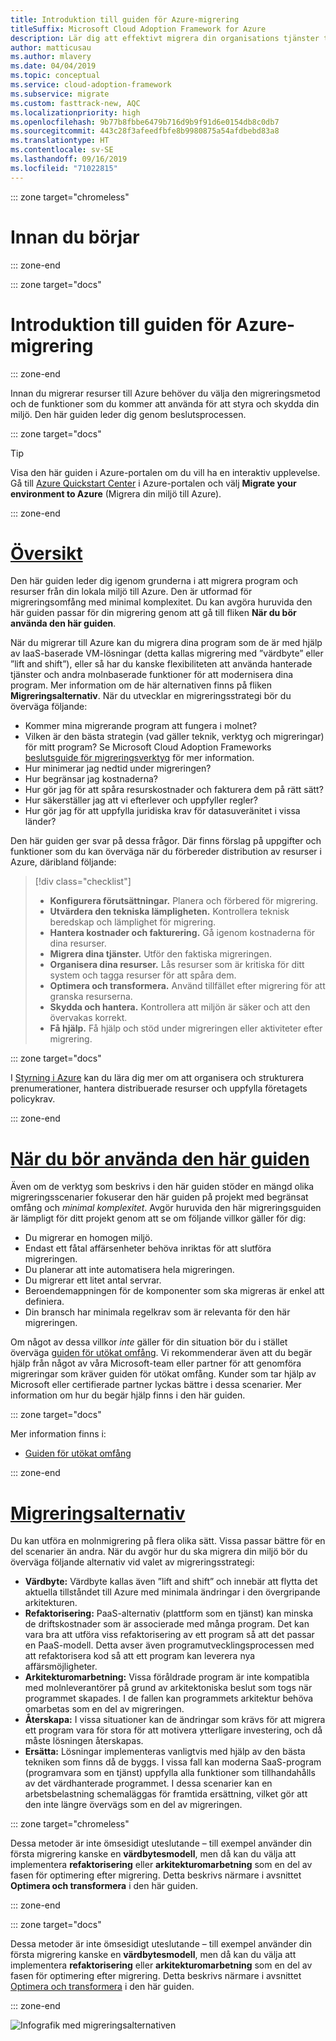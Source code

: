 ```yaml
---
title: Introduktion till guiden för Azure-migrering
titleSuffix: Microsoft Cloud Adoption Framework for Azure
description: Lär dig att effektivt migrera din organisations tjänster till Azure med stegvis vägledning.
author: matticusau
ms.author: mlavery
ms.date: 04/04/2019
ms.topic: conceptual
ms.service: cloud-adoption-framework
ms.subservice: migrate
ms.custom: fasttrack-new, AQC
ms.localizationpriority: high
ms.openlocfilehash: 9b77b8fbbe6479b716d9b9f91d6e0154db8c0db7
ms.sourcegitcommit: 443c28f3afeedfbfe8b9980875a54afdbebd83a8
ms.translationtype: HT
ms.contentlocale: sv-SE
ms.lasthandoff: 09/16/2019
ms.locfileid: "71022815"
---
```

::: zone target="chromeless"

# <a name="before-you-start"></a>Innan du börjar

::: zone-end

::: zone target="docs"

# <a name="introduction-to-the-azure-migration-guide"></a>Introduktion till guiden för Azure-migrering

::: zone-end

Innan du migrerar resurser till Azure behöver du välja den migreringsmetod och de funktioner som du kommer att använda för att styra och skydda din miljö. Den här guiden leder dig genom beslutsprocessen.

::: zone target="docs"

> [!TIP]
> Visa den här guiden i Azure-portalen om du vill ha en interaktiv upplevelse. Gå till [Azure Quickstart Center](https://portal.azure.com/?feature.quickstart=true#blade/Microsoft_Azure_Resources/QuickstartCenterBlade) i Azure-portalen och välj **Migrate your environment to Azure** (Migrera din miljö till Azure).

::: zone-end

# <a name="overviewtaboverview"></a>[Översikt](#tab/Overview)

Den här guiden leder dig igenom grunderna i att migrera program och resurser från din lokala miljö till Azure. Den är utformad för migreringsomfång med minimal komplexitet. Du kan avgöra huruvida den här guiden passar för din migrering genom att gå till fliken **När du bör använda den här guiden**.

När du migrerar till Azure kan du migrera dina program som de är med hjälp av IaaS-baserade VM-lösningar (detta kallas migrering med ”värdbyte” eller ”lift and shift”), eller så har du kanske flexibiliteten att använda hanterade tjänster och andra molnbaserade funktioner för att modernisera dina program. Mer information om de här alternativen finns på fliken **Migreringsalternativ**. När du utvecklar en migreringsstrategi bör du överväga följande:

- Kommer mina migrerande program att fungera i molnet?
- Vilken är den bästa strategin (vad gäller teknik, verktyg och migreringar) för mitt program? Se Microsoft Cloud Adoption Frameworks [beslutsguide för migreringsverktyg](../../decision-guides/migrate-decision-guide/index.md) för mer information.
- Hur minimerar jag nedtid under migreringen?
- Hur begränsar jag kostnaderna?
- Hur gör jag för att spåra resurskostnader och fakturera dem på rätt sätt?
- Hur säkerställer jag att vi efterlever och uppfyller regler?
- Hur gör jag för att uppfylla juridiska krav för datasuveränitet i vissa länder?

Den här guiden ger svar på dessa frågor. Där finns förslag på uppgifter och funktioner som du kan överväga när du förbereder distribution av resurser i Azure, däribland följande:

> [!div class="checklist"]
>
> - **Konfigurera förutsättningar.** Planera och förbered för migrering.
> - **Utvärdera den tekniska lämpligheten.** Kontrollera teknisk beredskap och lämplighet för migrering.
> - **Hantera kostnader och fakturering.** Gå igenom kostnaderna för dina resurser.
> - **Migrera dina tjänster.** Utför den faktiska migreringen.
> - **Organisera dina resurser.** Lås resurser som är kritiska för ditt system och tagga resurser för att spåra dem.
> - **Optimera och transformera.** Använd tillfället efter migrering för att granska resurserna.
> - **Skydda och hantera.** Kontrollera att miljön är säker och att den övervakas korrekt.
> - **Få hjälp.** Få hjälp och stöd under migreringen eller aktiviteter efter migrering.

::: zone target="docs"

I [Styrning i Azure](https://docs.microsoft.com/azure/security/governance-in-azure) kan du lära dig mer om att organisera och strukturera prenumerationer, hantera distribuerade resurser och uppfylla företagets policykrav.

::: zone-end

# <a name="when-to-use-this-guidetabwhentousethisguide"></a>[När du bör använda den här guiden](#tab/WhenToUseThisGuide)

Även om de verktyg som beskrivs i den här guiden stöder en mängd olika migreringsscenarier fokuserar den här guiden på projekt med begränsat omfång och _minimal komplexitet_. Avgör huruvida den här migreringsguiden är lämpligt för ditt projekt genom att se om följande villkor gäller för dig:

- Du migrerar en homogen miljö.
- Endast ett fåtal affärsenheter behöva inriktas för att slutföra migreringen.
- Du planerar att inte automatisera hela migreringen.
- Du migrerar ett litet antal servrar.
- Beroendemappningen för de komponenter som ska migreras är enkel att definiera.
- Din bransch har minimala regelkrav som är relevanta för den här migreringen.

Om något av dessa villkor _inte_ gäller för din situation bör du i stället överväga [guiden för utökat omfång](../expanded-scope/index.md). Vi rekommenderar även att du begär hjälp från något av våra Microsoft-team eller partner för att genomföra migreringar som kräver guiden för utökat omfång. Kunder som tar hjälp av Microsoft eller certifierade partner lyckas bättre i dessa scenarier. Mer information om hur du begär hjälp finns i den här guiden.

<!-- markdownlint-enable MD033 -->

::: zone target="docs"

Mer information finns i:

- [Guiden för utökat omfång](../expanded-scope/index.md)

::: zone-end

# <a name="migration-optionstabmigrationoptions"></a>[Migreringsalternativ](#tab/MigrationOptions)

Du kan utföra en molnmigrering på flera olika sätt. Vissa passar bättre för en del scenarier än andra. När du avgör hur du ska migrera din miljö bör du överväga följande alternativ vid valet av migreringsstrategi:

- **Värdbyte:** Värdbyte kallas även ”lift and shift” och innebär att flytta det aktuella tillståndet till Azure med minimala ändringar i den övergripande arkitekturen.
- **Refaktorisering:** PaaS-alternativ (plattform som en tjänst) kan minska de driftskostnader som är associerade med många program. Det kan vara bra att utföra viss refaktorisering av ett program så att det passar en PaaS-modell. Detta avser även programutvecklingsprocessen med att refaktorisera kod så att ett program kan leverera nya affärsmöjligheter.
- **Arkitekturomarbetning:** Vissa föråldrade program är inte kompatibla med molnleverantörer på grund av arkitektoniska beslut som togs när programmet skapades. I de fallen kan programmets arkitektur behöva omarbetas som en del av migreringen.
- **Återskapa:** I vissa situationer kan de ändringar som krävs för att migrera ett program vara för stora för att motivera ytterligare investering, och då måste lösningen återskapas.
- **Ersätta:** Lösningar implementeras vanligtvis med hjälp av den bästa tekniken som finns då de byggs. I vissa fall kan moderna SaaS-program (programvara som en tjänst) uppfylla alla funktioner som tillhandahålls av det värdhanterade programmet. I dessa scenarier kan en arbetsbelastning schemaläggas för framtida ersättning, vilket gör att den inte längre övervägs som en del av migreringen.

::: zone target="chromeless"

Dessa metoder är inte ömsesidigt uteslutande – till exempel använder din första migrering kanske en **värdbytesmodell**, men då kan du välja att implementera **refaktorisering** eller **arkitekturomarbetning** som en del av fasen för optimering efter migrering. Detta beskrivs närmare i avsnittet **Optimera och transformera** i den här guiden.

::: zone-end

::: zone target="docs"

Dessa metoder är inte ömsesidigt uteslutande – till exempel använder din första migrering kanske en **värdbytesmodell**, men då kan du välja att implementera **refaktorisering** eller **arkitekturomarbetning** som en del av fasen för optimering efter migrering. Detta beskrivs närmare i avsnittet [Optimera och transformera](./optimize-and-transform.md) i den här guiden.

::: zone-end

![Infografik med migreringsalternativen](../../_images/migrate/migration-options.png)

